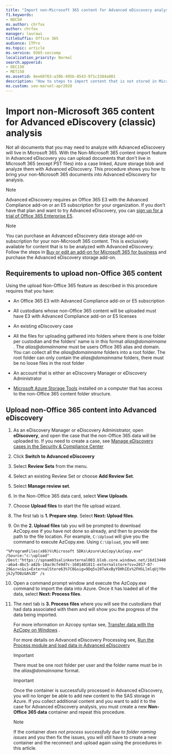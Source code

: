 ```yaml
---
title: "Import non-Microsoft 365 content for Advanced eDiscovery analysis"
f1.keywords:
- NOCSH
ms.author: chrfox
author: chrfox
manager: laurawi
titleSuffix: Office 365
audience: ITPro
ms.topic: article
ms.service: O365-seccomp
localization_priority: Normal
search.appverid: 
- OEC150
- MET150
ms.assetid: 0ee60763-a30b-495b-8543-971c3384a801
description: "How to steps to import content that is not stored in Microsoft 365 into an Azure blob so that it can be analyzed with AeD"
ms.custom: seo-marvel-apr2020
---
```


# Import non-Microsoft 365 content for Advanced eDiscovery (classic) analysis

Not all documents that you may need to analyze with Advanced eDiscovery will live in Microsoft 365. With the Non-Microsoft 365 content import feature in Advanced eDiscovery you can upload documents that don't live in Microsoft 365 (except PST files) into a case linked, Azure storage blob and analyze them with Advanced eDiscovery. This procedure shows you how to bring your non-Microsoft 365 documents into Advanced eDiscovery for analysis.
  
> [!NOTE]
> Advanced eDiscovery requires an Office 365 E3 with the Advanced Compliance add-on or an E5 subscription for your organization. If you don't have that plan and want to try Advanced eDiscovery, you can [sign up for a trial of Office 365 Enterprise E5](https://go.microsoft.com/fwlink/p/?LinkID=698279). 
  
> [!NOTE]
> You can purchase an Advanced eDiscovery data storage add-on subscription for your non-Microsoft 365 content. This is exclusively available for content that is to be analyzed with Advanced eDiscovery. Follow the steps in [Buy or edit an add-on for Microsoft 365 for business](https://docs.microsoft.com/microsoft-365/commerce/buy-or-edit-an-add-on) and purchase the Advanced eDiscovery storage add-on. 
  
## Requirements to upload non-Office 365 content

Using the upload Non-Office 365 feature as described in this procedure requires that you have:
  
- An Office 365 E3 with Advanced Compliance add-on or E5 subscription
    
- All custodians whose non-Office 365 content will be uploaded must have E3 with Advanced Compliance add-on or E5 licenses
    
- An existing eDiscovery case
    
- All the files for uploading gathered into folders where there is one folder per custodian and the folders' name is in this format  *alias@domainname*  . The  *alias@domainname*  must be users Office 365 alias and domain. You can collect all the  *alias@domainname*  folders into a root folder. The root folder can only contain the  *alias@domainname*  folders, there must be no loose files in the root folder 
    
- An account that is either an eDiscovery Manager or eDiscovery Administrator
    
- [Microsoft Azure Storage Tools](https://aka.ms/downloadazcopy) installed on a computer that has access to the non-Office 365 content folder structure. 
    
## Upload non-Office 365 content into Advanced eDiscovery


1. As an eDiscovery Manager or eDiscovery Administrator, open **eDiscovery**, and open the case that the non-Office 365 data will be uploaded to. If you need to create a case, see [Manage eDiscovery cases in the Security &amp; Compliance Center](ediscovery-cases.md)
    
2. Click **Switch to Advanced eDiscovery**

3. Select **Review Sets** from the menu.

4. Select an existing Review Set or choose **Add Review Set**.

5. Select **Manage review set**.

6. In the Non-Office 365 data card, select **View Uploads**.

7. Choose **Upload files** to start the file upload wizard.

8. The first tab is **1. Prepare step**. Select **Next: Upload files**.

9. On the **2. Upload files** tab you will be prompted to download AzCopy.exe if you have not done so already, and then to provide the path to the file location. For example, `C:\Upload`  will give you the command to execute AzCopy.exe. Using `C:\Upload`, you will see:

  `"%ProgramFiles(x86)%\Microsoft SDKs\Azure\AzCopy\AzCopy.exe" /Source:"c:\upload" /Dest:"https://spnam03salinkexternal003.blob.core.windows.net/16d13440-a6a4-4bc5-a82b-10ac9cfe9d7c-1601401811-externalstore?sv=2017-07-29&sr=c&si=ExternalStore63%7C0&sig=9Dq5v20TwkxByYDHhIEx%2FHSLlmlqUjY0njkJyTO0zGA%3D" /s`
  
10. Open a command prompt window and execute the AzCopy.exe command to import the data into Azure. Once it has loaded all of the data, select **Next: Process files**.

11. The next tab is **3. Process files** where you will see the custodians that had data associated with them and will show you the progress of the data being imported.
        
    For more information on Azcopy syntax see, [Transfer data with the AzCopy on Windows](https://docs.microsoft.com/azure/storage/common/storage-use-azcopy) . 
    
    For more details on Advanced eDiscovery Processing see, [Run the Process module and load data in Advanced eDiscovery](run-the-process-module-and-load-data-in-advanced-ediscovery.md) 
    
    > [!IMPORTANT]
    > There must be one root folder per user and the folder name must be in the  *alias@domainname*  format. 
   
    > [!IMPORTANT]
    > Once the container is successfully processed in Advanced eDiscovery, you will no longer be able to add new content to the SAS storage in Azure. If you collect additional content and you want to add it to the case for Advanced eDiscovery analysis, you must create a new **Non-Office 365 data** container and repeat this procedure. 
  
    > [!NOTE]
    > If the container  *does not process successfully due to folder naming issues*  and you then fix the issues, you will still have to create a new container and the reconnect and upload again using the procedures in this article.
